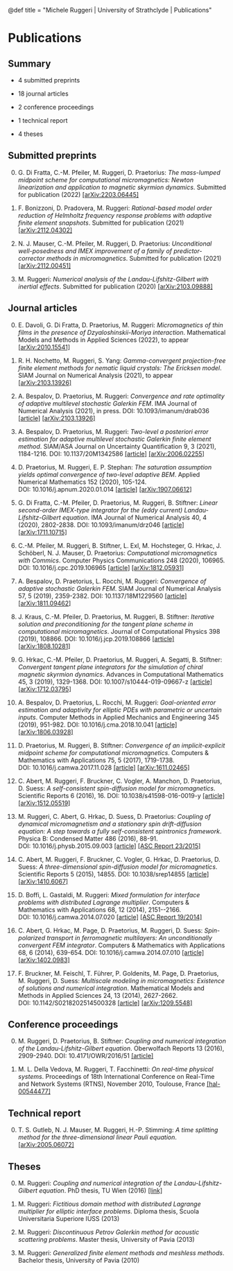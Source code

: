 @def title = "Michele Ruggeri | University of Strathclyde | Publications"

# Publications

## Summary

* 4 submitted preprints

* 18 journal articles

* 2 conference proceedings

* 1 technical report

* 4 theses

## Submitted preprints

0. G. Di Fratta, C.-M. Pfeiler, M. Ruggeri, D. Praetorius:
   *The mass-lumped midpoint scheme for computational micromagnetics: Newton linearization and application to magnetic skyrmion dynamics*.
   Submitted for publication (2022)
   [[arXiv:2203.06445]](https://arxiv.org/abs/2203.06445)

0. F. Bonizzoni, D. Pradovera, M. Ruggeri:
   *Rational-based model order reduction of Helmholtz frequency response problems with adaptive finite element snapshots*.
   Submitted for publication (2021)
   [[arXiv:2112.04302]](https://arxiv.org/abs/2112.04302)

0. N. J. Mauser, C.-M. Pfeiler, M. Ruggeri, D. Praetorius:
   *Unconditional well-posedness and IMEX improvement of a family of predictor-corrector methods in micromagnetics*.
   Submitted for publication (2021)
   [[arXiv:2112.00451]](https://arxiv.org/abs/2112.00451)

0. M. Ruggeri:
   *Numerical analysis of the Landau-Lifshitz-Gilbert with inertial effects*.
   Submitted for publication (2020)
   [[arXiv:2103.09888]](https://arxiv.org/abs/2103.09888)

## Journal articles

0. E. Davoli, G. Di&nbsp;Fratta, D. Praetorius, M. Ruggeri:
   *Micromagnetics of thin films in the presence of Dzyaloshinskii-Moriya interaction*.
   Mathematical Models and Methods in Applied Sciences (2022), to appear
   [[arXiv:2010.15541]](https://arxiv.org/abs/2010.15541)

0. R. H. Nochetto, M. Ruggeri, S. Yang:
   *Gamma-convergent projection-free finite element methods for nematic liquid crystals: The Ericksen model*.
   SIAM Journal on Numerical Analysis (2021), to appear
   [[arXiv:2103.13926]](https://arxiv.org/abs/2103.13926)

0. A. Bespalov, D. Praetorius, M. Ruggeri:
   *Convergence and rate optimality of adaptive multilevel stochastic Galerkin FEM*.
   IMA Journal of Numerical Analysis (2021), in press.
   DOI:&nbsp;10.1093/imanum/drab036
   [[article]](https://doi.org/10.1093/imanum/drab036)
   [[arXiv:2103.13926]](https://arxiv.org/abs/2103.13926)

0. A. Bespalov, D. Praetorius, M. Ruggeri:
   *Two-level a&nbsp;posteriori error estimation for adaptive multilevel stochastic Galerkin finite element method*.
   SIAM/ASA Journal on Uncertainty Quantification 9, 3 (2021), 1184-1216.
   DOI:&nbsp;10.1137/20M1342586
   [[article]](https://doi.org/10.1137/20M1342586)
   [[arXiv:2006.02255]](https://arxiv.org/abs/2006.02255)

0. D. Praetorius, M. Ruggeri, E. P. Stephan:
   *The saturation assumption yields optimal convergence of two-level adaptive BEM*.
   Applied Numerical Mathematics 152 (2020), 105-124.
   DOI:&nbsp;10.1016/j.apnum.2020.01.014
   [[article]](https://doi.org/10.1016/j.apnum.2020.01.014)
   [[arXiv:1907.06612]](https://arxiv.org/abs/1907.06612)

0. G. Di&nbsp;Fratta, C.-M. Pfeiler, D. Praetorius, M. Ruggeri, B. Stiftner:
   *Linear second-order IMEX-type integrator for the (eddy current) Landau-Lifshitz-Gilbert equation*.
   IMA Journal of Numerical Analysis 40, 4 (2020), 2802-2838.
   DOI:&nbsp;10.1093/imanum/drz046
   [[article]](https://doi.org/10.1093/imanum/drz046)
   [[arXiv:1711.10715]](https://arxiv.org/abs/1711.10715)

0. C.-M. Pfeiler, M. Ruggeri, B. Stiftner, L. Exl, M. Hochsteger, G. Hrkac,  J. Sch&ouml;berl, N. J. Mauser, D. Praetorius:
   *Computational micromagnetics with Commics*.
   Computer Physics Communications 248 (2020), 106965.
   DOI:&nbsp;10.1016/j.cpc.2019.106965
   [[article]](https://doi.org/10.1016/j.cpc.2019.106965)
   [[arXiv:1812.05931]](https://arxiv.org/abs/1812.05931)

0. A. Bespalov, D. Praetorius, L. Rocchi, M. Ruggeri:
   *Convergence of adaptive stochastic Galerkin FEM*.
   SIAM Journal of Numerical Analysis 57, 5 (2019), 2359-2382.
   DOI:&nbsp;10.1137/18M1229560
   [[article]](https://doi.org/10.1137/18M1229560)
   [[arXiv:1811.09462]](https://arxiv.org/abs/1811.09462)

0. J. Kraus, C.-M. Pfeiler, D. Praetorius, M. Ruggeri, B. Stiftner:
   *Iterative solution and preconditioning for the tangent plane scheme in computational micromagnetics*.
   Journal of Computational Physics 398 (2019), 108866.
   DOI:&nbsp;10.1016/j.jcp.2019.108866
   [[article]](https://doi.org/10.1016/j.jcp.2019.108866)
   [[arXiv:1808.10281]](https://arxiv.org/abs/1808.10281)

0. G. Hrkac, C.-M. Pfeiler, D. Praetorius, M. Ruggeri, A. Segatti, B. Stiftner:
   *Convergent tangent plane integrators for the simulation of chiral magnetic skyrmion dynamics*.
   Advances in Computational Mathematics 45, 3 (2019), 1329-1368.
   DOI:&nbsp;10.1007/s10444-019-09667-z
   [[article]](https://doi.org/10.1007/s10444-019-09667-z)
   [[arXiv:1712.03795]](https://arxiv.org/abs/1712.03795)

0. A. Bespalov, D. Praetorius, L. Rocchi, M. Ruggeri:
   *Goal-oriented error estimation and adaptivity for elliptic PDEs with parametric or uncertain inputs*.
   Computer Methods in Applied Mechanics and Engineering 345 (2019), 951-982.
   DOI:&nbsp;10.1016/j.cma.2018.10.041
   [[article]](https://doi.org/10.1016/j.cma.2018.10.041)
   [[arXiv:1806.03928]](https://arxiv.org/abs/1806.03928)

0. D. Praetorius, M. Ruggeri, B. Stiftner:
   *Convergence of an implicit-explicit midpoint scheme for computational micromagnetics*.
   Computers &amp; Mathematics with Applications 75, 5 (2017), 1719-1738.
   DOI:&nbsp;10.1016/j.camwa.2017.11.028
   [[article]](https://doi.org/10.1016/j.camwa.2017.11.028)
   [[arXiv:1611.02465]](https://arxiv.org/abs/1611.02465)

0. C. Abert, M. Ruggeri, F. Bruckner, C. Vogler, A. Manchon, D. Praetorius,  D. Suess:
   *A self-consistent spin-diffusion model for micromagnetics*.
   Scientific Reports 6 (2016), 16.
   DOI:&nbsp;10.1038/s41598-016-0019-y
   [[article]](https://doi.org/10.1038/s41598-016-0019-y)
   [[arXiv:1512.05519]](https://arxiv.org/abs/1512.05519)

0. M. Ruggeri, C. Abert, G. Hrkac, D. Suess, D. Praetorius:
   *Coupling of dynamical micromagnetism and a stationary spin drift-diffusion equation: A step towards a fully self-consistent spintronics framework*.
   Physica B: Condensed Matter 486 (2016), 88-91.
   DOI:&nbsp;10.1016/j.physb.2015.09.003
   [[article]](https://doi.org/10.1016/j.physb.2015.09.003)
   [[ASC&nbsp;Report 23/2015]](https://www.asc.tuwien.ac.at/preprint/2015/asc23x2015.pdf)

0. C. Abert, M. Ruggeri, F. Bruckner, C. Vogler, G. Hrkac, D. Praetorius,  D. Suess:
   *A three-dimensional spin-diffusion model for micromagnetics*.
   Scientific Reports 5 (2015), 14855.
   DOI:&nbsp;10.1038/srep14855
   [[article]](https://doi.org/10.1038/srep14855)
   [[arXiv:1410.6067]](https://arxiv.org/abs/1410.6067)

0. D. Boffi, L. Gastaldi, M. Ruggeri:
   *Mixed formulation for interface problems with distributed Lagrange multiplier*.
   Computers &amp; Mathematics with Applications 68, 12 (2014), 2151--2166.
   DOI:&nbsp;10.1016/j.camwa.2014.07.020
   [[article]](https://doi.org/10.1016/j.camwa.2014.07.020)
   [[ASC&nbsp;Report 19/2014]](https://www.asc.tuwien.ac.at/preprint/2014/asc19x2014.pdf)

0. C. Abert, G. Hrkac, M. Page, D. Praetorius, M. Ruggeri, D. Suess:
   *Spin-polarized transport in ferromagnetic multilayers: An unconditionally convergent FEM integrator*.
   Computers &amp; Mathematics with Applications 68, 6 (2014), 639-654.
   DOI:&nbsp;10.1016/j.camwa.2014.07.010
   [[article]](https://doi.org/10.1016/j.camwa.2014.07.010)
   [[arXiv:1402.0983]](https://arxiv.org/abs/1402.0983)

0. F. Bruckner, M. Feischl, T. F&uuml;hrer, P. Goldenits, M. Page, D. Praetorius, M. Ruggeri, D. Suess:
   *Multiscale modeling in micromagnetics: Existence of solutions and numerical integration*.
   Mathematical Models and Methods in Applied Sciences 24, 13 (2014), 2627-2662.
   DOI:&nbsp;10.1142/S0218202514500328
   [[article]](https://doi.org/10.1142/S0218202514500328)
   [[arXiv:1209.5548]](https://arxiv.org/abs/1209.5548)

## Conference proceedings

0. M. Ruggeri, D. Praetorius, B. Stiftner:
   *Coupling and numerical integration of the Landau-Lifshitz-Gilbert equation*.
   Oberwolfach Reports 13 (2016), 2909-2940.
   DOI:&nbsp;10.4171/OWR/2016/51
   [[article]](https://doi.org/10.4171/OWR/2016/51)

0. M. L. Della Vedova, M. Ruggeri, T. Facchinetti:
   *On real-time physical systems*.
   Proceedings of 18th International Conference on Real-Time and Network Systems (RTNS), November 2010, Toulouse, France
   [[hal-00544477]](https://hal.archives-ouvertes.fr/hal-00544477)

## Technical report

0. T. S. Gutleb, N. J. Mauser, M. Ruggeri, H.-P. Stimming:
   *A time splitting method for the three-dimensional linear Pauli equation*.
   [[arXiv:2005.06072]](https://arxiv.org/abs/2005.06072)

## Theses

0. M. Ruggeri:
   *Coupling and numerical integration of the Landau-Lifshitz-Gilbert equation*.
   PhD thesis, TU Wien (2016)
   [[link]](https://publik.tuwien.ac.at/files/publik_252806.pdf)

0. M. Ruggeri:
   *Fictitious domain method with distributed Lagrange multiplier for elliptic interface problems*.
   Diploma thesis, Scuola Universitaria Superiore IUSS (2013)

0. M. Ruggeri:
   *Discontinuous Petrov Galerkin method for acoustic scattering problems*.
   Master thesis, University of Pavia (2013)

0. M. Ruggeri:
   *Generalized finite element methods and meshless methods*.
   Bachelor thesis, University of Pavia (2010)

